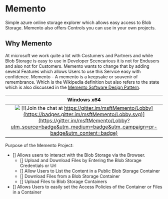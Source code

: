 # Memento
Simple azure online storage explorer which allows easy access to Blob Storage. Memento also offers Controls you can use in your own projects. 

Why Memento
--
At microsoft we work quite a lot with Costumers and Partners and while Blob Storage is easy to use in Developer Scencarious it is not for Endusers and also not for Customers. Memento wants to change that by adding several Features which allows Users to use this Service easy with confidence. 
Memento - A memento is a keepsake or souvenir of remembrance. Which is the Wikipedia definition but also refers to the state which is also discussed in the [Memento Software Design Pattern](https://en.wikipedia.org/wiki/Memento_pattern).

|Windows x64 |
|:------:|
|[![](https://ocpte.visualstudio.com/_apis/public/build/definitions/758c51ee-9425-40cb-8e49-c9205c103bca/1/badge)](https://ocpte.visualstudio.com/Memento/_build?_a=completed&definitionId=1) [![Join the chat at https://gitter.im/msftMemento/Lobby](https://badges.gitter.im/msftMemento/Lobby.svg)](https://gitter.im/msftMemento/Lobby?utm_source=badge&utm_medium=badge&utm_campaign=pr-badge&utm_content=badge)|

Purpose of the Memento Project:
- [] Allows users to interact with the Blob Storage via the Browser. 
  - [] Upload and Download Files by Entering the Blob Storage Credentials or Url
  - [] Allow Users to List the Content in a Public Blob Storage Container
  - [] Download Files from a Blob Storage Container
  - [] Upload Files to Blob Storage Containers
- [] Allows Users to easily set the Access Policies of the Container or Files in a Container

